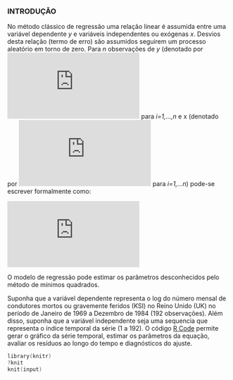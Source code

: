 ### INTRODUÇÃO

No método clássico de regressão uma relação linear é assumida entre uma variável dependente *y* e variáveis independentes ou exógenas *x*. Desvios desta relação (termo de erro) são assumidos seguirem um processo aleatório em torno de zero. Para *n* observações de *y* (denotado por ![equation](http://www.sciweavers.org/tex2img.php?eq=y_%7Bi%7D%20&bc=White&fc=Black&im=jpg&fs=12&ff=arev&edit=0) para *i=1,...,n* e x (denotado por ![equation](http://www.sciweavers.org/tex2img.php?eq=x_%7Bi%7D&bc=White&fc=Black&im=jpg&fs=12&ff=txfonts&edit=0) para *i=1,...n*) pode-se escrever formalmente como:

![equation](http://www.sciweavers.org/tex2img.php?eq=%20y_%7Bi%7D%20%20%3D%20a%20%2Bbx_%7Bi%7D%2B%20%5Cvarepsilon_%7Bi%7D&bc=White&fc=Black&im=jpg&fs=12&ff=arev&edit=0)

O modelo de regressão pode estimar os parâmetros desconhecidos pelo método de mínimos quadrados. 

Suponha que a variável dependente representa o log do número mensal de condutores mortos ou gravemente feridos (KSI) no Reino Unido (UK) no período de Janeiro de 1969 a Dezembro de 1984 (192 observações). Além disso, suponha que a variável independente seja uma sequencia que representa o índice temporal da série (1 a 192). O código [R Code](https://github.com/hudsonchaves/EconometriaIII/blob/master/rcode.R) permite gerar o gráfico da série temporal, estimar os parâmetros da equação, avaliar os resíduos ao longo do tempo e diagnósticos do ajuste.

```s
library(knitr)
?knit
knit(input)
```
